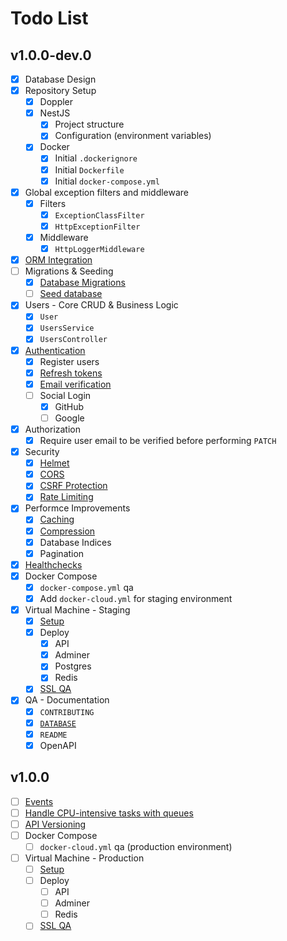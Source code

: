 # Todo List

## v1.0.0-dev.0

- [x] Database Design
- [x] Repository Setup
  - [x] Doppler
  - [x] NestJS
    - [x] Project structure
    - [x] Configuration (environment variables)
  - [x] Docker
    - [x] Initial `.dockerignore`
    - [x] Initial `Dockerfile`
    - [x] Initial `docker-compose.yml`
- [x] Global exception filters and middleware
  - [x] Filters
    - [x] `ExceptionClassFilter`
    - [x] `HttpExceptionFilter`
  - [x] Middleware
    - [x] `HttpLoggerMiddleware`
- [x] [ORM Integration][1]
- [ ] Migrations & Seeding
  - [x] [Database Migrations][2]
  - [ ] [Seed database][3]
- [x] Users - Core CRUD & Business Logic
  - [x] `User`
  - [x] `UsersService`
  - [x] `UsersController`
- [x] [Authentication][4]
  - [x] Register users
  - [x] [Refresh tokens][5]
  - [x] [Email verification][6]
  - [ ] Social Login
    - [x] GitHub
    - [ ] Google
- [x] Authorization
  - [x] Require user email to be verified before performing `PATCH`
- [x] Security
  - [x] [Helmet][7]
  - [x] [CORS][8]
  - [x] [CSRF Protection][9]
  - [x] [Rate Limiting][10]
- [x] Performce Improvements
  - [x] [Caching][11]
  - [x] [Compression][12]
  - [x] Database Indices
  - [x] Pagination
- [x] [Healthchecks][13]
- [x] Docker Compose
  - [x] `docker-compose.yml` qa
  - [x] Add `docker-cloud.yml` for staging environment
- [x] Virtual Machine - Staging
  - [x] [Setup][14]
  - [x] Deploy
    - [x] API
    - [x] Adminer
    - [x] Postgres
    - [x] Redis
  - [x] [SSL QA][15]
- [x] QA - Documentation
  - [x] `CONTRIBUTING`
  - [x] [`DATABASE`](docs/DATABASE.dbml)
  - [x] `README`
  - [x] OpenAPI

## v1.0.0

- [ ] [Events][16]
- [ ] [Handle CPU-intensive tasks with queues][17]
- [ ] [API Versioning][18]
- [ ] Docker Compose
  - [ ] `docker-cloud.yml` qa (production environment)
- [ ] Virtual Machine - Production
  - [ ] [Setup][14]
  - [ ] Deploy
    - [ ] API
    - [ ] Adminer
    - [ ] Redis
  - [ ] [SSL QA][15]

[1]: https://docs.nestjs.com/techniques/database#sequelize-integration
[2]: https://sequelize.org/v7/manual/migrations
[3]: https://sequelize.org/v7/manual/migrations.html#creating-the-first-seed
[4]: https://docs.nestjs.com/security/authentication
[5]: https://wanago.io/2020/09/21/api-nestjs-refresh-tokens-jwt
[6]: https://wanago.io/2021/07/12/api-nestjs-confirming-email
[7]: https://docs.nestjs.com/security/helmet
[8]: https://docs.nestjs.com/security/cors
[9]: https://docs.nestjs.com/security/csrf
[10]: https://docs.nestjs.com/security/rate-limiting
[11]: https://docs.nestjs.com/techniques/caching
[12]: https://docs.nestjs.com/techniques/compression
[13]: https://docs.nestjs.com/recipes/terminus
[14]: https://gist.github.com/unicornware/34d6f4678232ee4bd99cad861209577b
[15]: https://ssllabs.com/ssltest
[16]: https://docs.nestjs.com/techniques/events
[17]: https://wanago.io/2021/05/03/api-nestjs-cpu-intensive-tasks-queues
[18]: https://docs.nestjs.com/techniques/versioning
